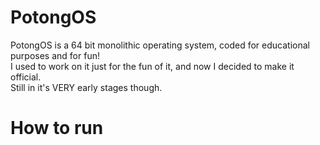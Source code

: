 # PotongOS
PotongOS is a 64 bit monolithic operating system, coded for educational purposes and for fun! <br />
I used to work on it just for the fun of it, and now I decided to make it official. <br />
Still in it's VERY early stages though.

# How to run

